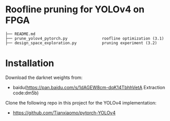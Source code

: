 # Roofline pruning for YOLOv4 on FPGA

```
├── README.md
├── prune_yolov4_pytorch.py               roofline optimization (3.1)
├── design_space_exploration.py           pruning experiment (3.2)
```

# Installation
Download the darknet weights from:
- baidu(https://pan.baidu.com/s/1dAGEW8cm-dqK14TbhhVetA     Extraction code:dm5b)

Clone the following repo in this project for the YOLOv4 implementation:
- https://github.com/Tianxiaomo/pytorch-YOLOv4
